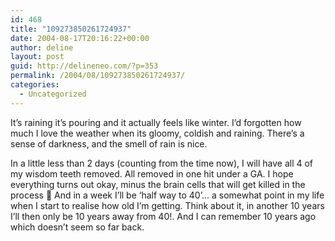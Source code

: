 ```yaml
---
id: 468
title: "109273850261724937"
date: 2004-08-17T20:16:22+00:00
author: deline
layout: post
guid: http://delineneo.com/?p=353
permalink: /2004/08/109273850261724937/
categories:
  - Uncategorized
---
```

It&#8217;s raining it&#8217;s pouring and it actually feels like winter. I&#8217;d forgotten how much I love the weather when its gloomy, coldish and raining. There&#8217;s a sense of darkness, and the smell of rain is nice.

In a little less than 2 days (counting from the time now), I will have all 4 of my wisdom teeth removed. All removed in one hit under a GA. I hope everything turns out okay, minus the brain cells that will get killed in the process 🙁 And in a week I&#8217;ll be &#8216;half way to 40&#8217;&#8230; a somewhat point in my life when I start to realise how old I&#8217;m getting. Think about it, in another 10 years I&#8217;ll then only be 10 years away from 40!. And I can remember 10 years ago which doesn&#8217;t seem so far back.